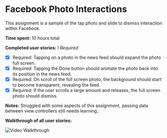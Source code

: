 # Facebook Photo Interactions
This assignment is a sample of the tap photo and slide to dismiss interaction within Facebook. 

**Time spent:** 10 hours total

**Completed user stories:**
I
_Required_

* [x] Required: Tapping on a photo in the news feed should expand the photo full screen.
* [x] Required: Tapping the Done button should animate the photo back into its position in the news feed.
* [x] Required: On scroll of the full screen photo, the background should start to become transparent, revealing the feed.
* [x] Required: If the user scrolls a large amount and releases, the full screen photo should dismiss.

**Notes:**
Struggled with some aspects of this assignment, passing data between view controllers still needs learning..

**Walkthrough of all user stories:**

![Video Walkthrough](walkthrough.gif)

